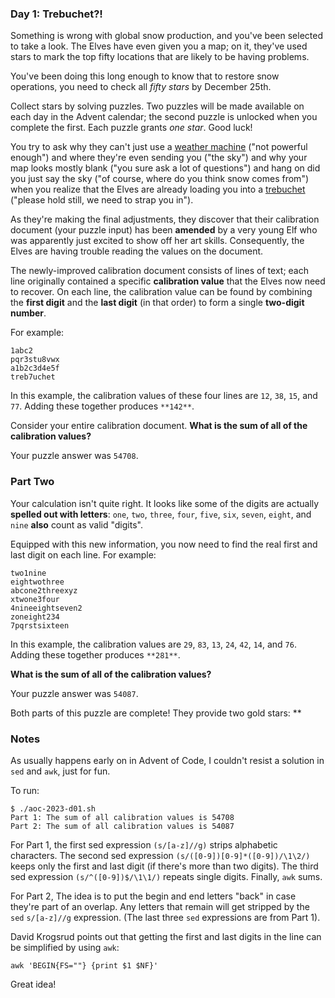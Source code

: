 ### Day 1: Trebuchet?!

Something is wrong with global snow production, and you've been
selected to take a look. The Elves have even given you a map; on it,
they've used stars to mark the top fifty locations that are likely to
be having problems.

You've been doing this long enough to know that to restore snow
operations, you need to check all <em class="star">fifty stars</em> by
December 25th.

Collect stars by solving puzzles.  Two puzzles will be made available
on each day in the Advent calendar; the second puzzle is unlocked when
you complete the first.  Each puzzle grants <em class="star">one
star</em>. Good luck!

You try to ask why they can't just use a [weather
machine](/2015/day/1) ("not powerful enough") and where they're even
sending you ("the sky") and why your map looks mostly blank ("you sure
ask a lot of questions") and hang on did you just say the sky ("of
course, where do you think snow comes from") when you realize that the
Elves are already loading you into a
[trebuchet](https://en.wikipedia.org/wiki/Trebuchet) ("please hold
still, we need to strap you in").

As they're making the final adjustments, they discover that their
calibration document (your puzzle input) has been **amended** by a
very young Elf who was apparently just excited to show off her art
skills. Consequently, the Elves are having trouble reading the values
on the document.

The newly-improved calibration document consists of lines of text;
each line originally contained a specific **calibration value** that
the Elves now need to recover. On each line, the calibration value can
be found by combining the **first digit** and the **last digit** (in
that order) to form a single **two-digit number**.

For example:

    1abc2
    pqr3stu8vwx
    a1b2c3d4e5f
    treb7uchet

In this example, the calibration values of these four lines are `12`,
`38`, `15`, and `77`. Adding these together produces `**142**`.

Consider your entire calibration document. **What is the sum of all of
the calibration values?**

Your puzzle answer was `54708`.

### Part Two

Your calculation isn't quite right. It looks like some of the digits
are actually **spelled out with letters**: `one`, `two`, `three`,
`four`, `five`, `six`, `seven`, `eight`, and `nine` **also** count as
valid "digits".

Equipped with this new information, you now need to find the real
first and last digit on each line. For example:

    two1nine
    eightwothree
    abcone2threexyz
    xtwone3four
    4nineeightseven2
    zoneight234
    7pqrstsixteen

In this example, the calibration values are `29`, `83`, `13`, `24`,
`42`, `14`, and `76`. Adding these together produces `**281**`.

**What is the sum of all of the calibration values?**

Your puzzle answer was `54087`.

Both parts of this puzzle are complete! They provide two gold stars:
**


### Notes

As usually happens early on in Advent of Code, I couldn't resist a
solution in `sed` and `awk`, just for fun.

To run:

    $ ./aoc-2023-d01.sh
    Part 1: The sum of all calibration values is 54708
    Part 2: The sum of all calibration values is 54087

For Part 1, the first sed expression `(s/[a-z]//g)` strips alphabetic
characters.  The second sed expression
`(s/([0-9])[0-9]*([0-9])/\1\2/)` keeps only the first and last digit
(if there's more than two digits).  The third sed expression
`(s/^([0-9])$/\1\1/)` repeats single digits.  Finally, `awk` sums.

For Part 2, The idea is to put the begin and end letters "back" in
case they're part of an overlap.  Any letters that remain will get
stripped by the `sed` `s/[a-z]//g` expression.  (The last three `sed`
expressions are from Part 1).

David Krogsrud points out that getting the first and last digits in
the line can be simplified by using `awk`:

    awk 'BEGIN{FS=""} {print $1 $NF}'

Great idea!
